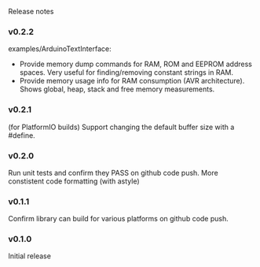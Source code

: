 Release notes

### v0.2.2
examples/ArduinoTextInterface:
* Provide memory dump commands for RAM, ROM and EEPROM address spaces.  Very useful for finding/removing constant strings in RAM.
* Provide memory usage info for RAM consumption (AVR architecture).  Shows global, heap, stack and free memory measurements.

### v0.2.1
(for PlatformIO builds) Support changing the default buffer size with a #define.

### v0.2.0
Run unit tests and confirm they PASS on github code push.
More constistent code formatting (with astyle)

### v0.1.1
Confirm library can build for various platforms on github code push.

### v0.1.0
Initial release
 
